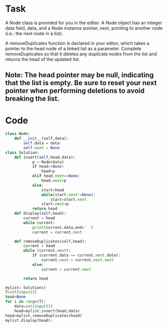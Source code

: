 # Task 
A Node class is provided for you in the editor. A Node object has an integer data field, data, and a Node instance pointer, next, pointing to another node (i.e.: the next node in a list).

A removeDuplicates function is declared in your editor, which takes a pointer to the head node of a linked list as a parameter. Complete removeDuplicates so that it deletes any duplicate nodes from the list and returns the head of the updated list.

## Note: The head pointer may be null, indicating that the list is empty. Be sure to reset your next pointer when performing deletions to avoid breaking the list.

# Code 
```python 
class Node:
    def __init__(self,data):
        self.data = data
        self.next = None 
class Solution: 
    def insert(self,head,data):
            p = Node(data)           
            if head==None:
                head=p
            elif head.next==None:
                head.next=p
            else:
                start=head
                while(start.next!=None):
                    start=start.next
                start.next=p
            return head  
    def display(self,head):
        current = head
        while current:
            print(current.data,end=' ')
            current = current.next

    def removeDuplicates(self,head):
        current = head
        while (current.next):
            if (current.data == current.next.data):
                current.next = current.next.next
            else:
                current = current.next

        return head

mylist= Solution()
T=int(input())
head=None
for i in range(T):
    data=int(input())
    head=mylist.insert(head,data)    
head=mylist.removeDuplicates(head)
mylist.display(head); 
```
